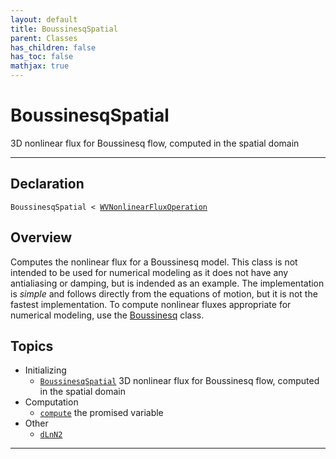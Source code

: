 ```yaml
---
layout: default
title: BoussinesqSpatial
parent: Classes
has_children: false
has_toc: false
mathjax: true
---
```


#  BoussinesqSpatial

3D nonlinear flux for Boussinesq flow, computed in the spatial domain


---

## Declaration

<div class="language-matlab highlighter-rouge"><div class="highlight"><pre class="highlight"><code>BoussinesqSpatial < <a href="/classes/wvnonlinearfluxoperation/" title="WVNonlinearFluxOperation">WVNonlinearFluxOperation</a></code></pre></div></div>

## Overview
 
  Computes the nonlinear flux for a Boussinesq model. This class is not
  intended to be used for numerical modeling as it does not have any
  antialiasing or damping, but is indended as an example. The
  implementation is *simple* and follows directly from the equations of
  motion, but it is not the fastest implementation. To compute
  nonlinear fluxes appropriate for numerical modeling, use the
  [Boussinesq](/classes/boussinesq/) class.
 
    


## Topics
+ Initializing
  + [`BoussinesqSpatial`](/classes/boussinesqspatial/boussinesqspatial.html) 3D nonlinear flux for Boussinesq flow, computed in the spatial domain
+ Computation
  + [`compute`](/classes/boussinesqspatial/compute.html) the promised variable
+ Other
  + [`dLnN2`](/classes/boussinesqspatial/dlnn2.html) 


---
